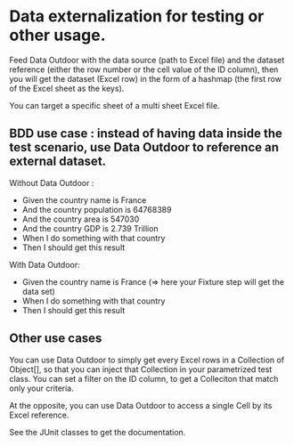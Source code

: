 # Data externalization for testing or other usage. 
Feed Data Outdoor with the data source (path to Excel file) and the dataset reference (either the row number or the cell value of the ID  column), then you will get the dataset (Excel row) in the form of a hashmap (the first row of the Excel sheet as the keys). 

You can target a specific sheet of a multi sheet Excel file.

## BDD use case : instead of having data inside the test scenario, use Data Outdoor to reference an external dataset. 

Without Data Outdoor :
* Given the country name is France
* And the country population is 64768389
* And the country area is 547030
* And the country GDP is 2.739 Trillion
* When I do something with that country
* Then I should get this result

With Data Outdoor:
* Given the country name is France (=> here your Fixture step will get the data set)
* When I do something with that country
* Then I should get this result

## Other use cases

You can use Data Outdoor to simply get every Excel rows in a Collection of Object[], so that you can inject that Collection in your parametrized test class. You can set a filter on the ID column, to get a Colleciton that match only your criteria.

At the opposite, you can use Data Outdoor to access a single Cell by its Excel reference.

See the JUnit classes to get the documentation.
